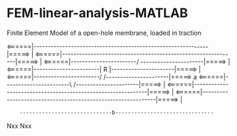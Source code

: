 # FEM-linear-analysis-MATLAB
Finite Element Model of a open-hole membrane, loaded in traction



<======|-------------------------------------------------------------|=====>    |
<======|-------------------------------------------------------------|=====>    |
<======|-----------------------/              \----------------------|=====>    |
<======|-----------------------|      R       |----------------------|=====>    |
<======|-----------------------/              /----------------------|=====>    a
<======|-----------------------\              /----------------------|=====>    |
<======|-------------------------------------------------------------|=====>    |
<======|-------------------------------------------------------------|=====>    |

        -----------------------------b-------------------------------

Nxx                                                                   Nxx
